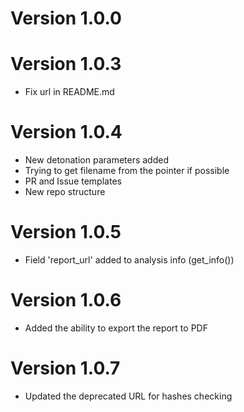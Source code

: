 # Version 1.0.0

# Version 1.0.3
- Fix url in README.md 

# Version 1.0.4
- New detonation parameters added
- Trying to get filename from the pointer if possible
- PR and Issue templates
- New repo structure

# Version 1.0.5
- Field 'report_url' added to analysis info (get_info())

# Version 1.0.6
- Added the ability to export the report to PDF

# Version 1.0.7
- Updated the deprecated URL for hashes checking
